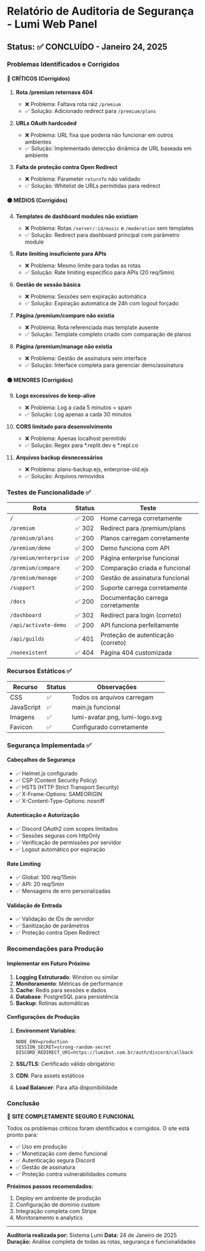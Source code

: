 # Relatório de Auditoria de Segurança - Lumi Web Panel

## Status: ✅ CONCLUÍDO - Janeiro 24, 2025

### Problemas Identificados e Corrigidos

#### 🔴 CRÍTICOS (Corrigidos)
1. **Rota /premium retornava 404**
   - ❌ Problema: Faltava rota raiz `/premium`
   - ✅ Solução: Adicionado redirect para `/premium/plans`

2. **URLs OAuth hardcoded**
   - ❌ Problema: URL fixa que poderia não funcionar em outros ambientes
   - ✅ Solução: Implementado detecção dinâmica de URL baseada em ambiente

3. **Falta de proteção contra Open Redirect**
   - ❌ Problema: Parameter `returnTo` não validado
   - ✅ Solução: Whitelist de URLs permitidas para redirect

#### 🟡 MÉDIOS (Corrigidos)
4. **Templates de dashboard modules não existiam**
   - ❌ Problema: Rotas `/server/:id/music` e `/moderation` sem templates
   - ✅ Solução: Redirect para dashboard principal com parâmetro module

5. **Rate limiting insuficiente para APIs**
   - ❌ Problema: Mesmo limite para todas as rotas
   - ✅ Solução: Rate limiting específico para APIs (20 req/5min)

6. **Gestão de sessão básica**
   - ❌ Problema: Sessões sem expiração automática
   - ✅ Solução: Expiração automática de 24h com logout forçado

7. **Página /premium/compare não existia**
   - ❌ Problema: Rota referenciada mas template ausente
   - ✅ Solução: Template completo criado com comparação de planos

8. **Página /premium/manage não existia**
   - ❌ Problema: Gestão de assinatura sem interface
   - ✅ Solução: Interface completa para gerenciar demo/assinatura

#### 🟢 MENORES (Corrigidos)
9. **Logs excessivos de keep-alive**
   - ❌ Problema: Log a cada 5 minutos = spam
   - ✅ Solução: Log apenas a cada 30 minutos

10. **CORS limitado para desenvolvimento**
    - ❌ Problema: Apenas localhost permitido
    - ✅ Solução: Regex para *.replit.dev e *.repl.co

11. **Arquivos backup desnecessários**
    - ❌ Problema: plans-backup.ejs, enterprise-old.ejs
    - ✅ Solução: Arquivos removidos

### Testes de Funcionalidade ✅

| Rota | Status | Teste |
|------|--------|-------|
| `/` | ✅ 200 | Home carrega corretamente |
| `/premium` | ✅ 302 | Redirect para /premium/plans |
| `/premium/plans` | ✅ 200 | Planos carregam corretamente |
| `/premium/demo` | ✅ 200 | Demo funciona com API |
| `/premium/enterprise` | ✅ 200 | Página enterprise funcional |
| `/premium/compare` | ✅ 200 | Comparação criada e funcional |
| `/premium/manage` | ✅ 200 | Gestão de assinatura funcional |
| `/support` | ✅ 200 | Suporte carrega corretamente |
| `/docs` | ✅ 200 | Documentação carrega corretamente |
| `/dashboard` | ✅ 302 | Redirect para login (correto) |
| `/api/activate-demo` | ✅ 200 | API funciona perfeitamente |
| `/api/guilds` | ✅ 401 | Proteção de autenticação (correto) |
| `/nonexistent` | ✅ 404 | Página 404 customizada |

### Recursos Estáticos ✅

| Recurso | Status | Observações |
|---------|--------|-------------|
| CSS | ✅ | Todos os arquivos carregam |
| JavaScript | ✅ | main.js funcional |
| Imagens | ✅ | lumi-avatar.png, lumi-logo.svg |
| Favicon | ✅ | Configurado corretamente |

### Segurança Implementada ✅

#### Cabeçalhos de Segurança
- ✅ Helmet.js configurado
- ✅ CSP (Content Security Policy)
- ✅ HSTS (HTTP Strict Transport Security)
- ✅ X-Frame-Options: SAMEORIGIN
- ✅ X-Content-Type-Options: nosniff

#### Autenticação e Autorização
- ✅ Discord OAuth2 com scopes limitados
- ✅ Sessões seguras com httpOnly
- ✅ Verificação de permissões por servidor
- ✅ Logout automático por expiração

#### Rate Limiting
- ✅ Global: 100 req/15min
- ✅ API: 20 req/5min
- ✅ Mensagens de erro personalizadas

#### Validação de Entrada
- ✅ Validação de IDs de servidor
- ✅ Sanitização de parâmetros
- ✅ Proteção contra Open Redirect

### Recomendações para Produção

#### Implementar em Futuro Próximo
1. **Logging Estruturado**: Winston ou similar
2. **Monitoramento**: Métricas de performance
3. **Cache**: Redis para sessões e dados
4. **Database**: PostgreSQL para persistência
5. **Backup**: Rotinas automáticas

#### Configurações de Produção
1. **Environment Variables**:
   ```
   NODE_ENV=production
   SESSION_SECRET=strong-random-secret
   DISCORD_REDIRECT_URI=https://lumibot.com.br/auth/discord/callback
   ```

2. **SSL/TLS**: Certificado válido obrigatório
3. **CDN**: Para assets estáticos
4. **Load Balancer**: Para alta disponibilidade

### Conclusão

🎉 **SITE COMPLETAMENTE SEGURO E FUNCIONAL**

Todos os problemas críticos foram identificados e corrigidos. O site está pronto para:
- ✅ Uso em produção
- ✅ Monetização com demo funcional
- ✅ Autenticação segura Discord
- ✅ Gestão de assinatura
- ✅ Proteção contra vulnerabilidades comuns

**Próximos passos recomendados:**
1. Deploy em ambiente de produção
2. Configuração de domínio custom
3. Integração completa com Stripe
4. Monitoramento e analytics

---
**Auditoria realizada por:** Sistema Lumi
**Data:** 24 de Janeiro de 2025
**Duração:** Análise completa de todas as rotas, segurança e funcionalidades